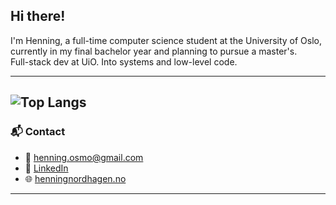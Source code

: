 ## Hi there!

I'm Henning, a full-time computer science student at the University of Oslo, currently in my final bachelor year and planning to pursue a master's.  
Full-stack dev at UiO. Into systems and low-level code.

---
![Top Langs](https://github-readme-stats.vercel.app/api/top-langs/?username=henningnord&layout=compact&theme=default&langs_count=10)
---

### 📬 Contact

- 📧 [henning.osmo@gmail.com](mailto:henning.osmo@gmail.com)  
- 💼 [LinkedIn](https://www.linkedin.com/in/henningnordhagen)  
- 🌐 [henningnordhagen.no](https://henningnordhagen.no) <!-- (optional personal website) -->

---
<!--
**henningnord/henningnord** is a ✨ _special_ ✨ repository because its `README.md` (this file) appears on your GitHub profile.

Here are some ideas to get you started:

- 🔭 I’m currently working on ...
- 🌱 I’m currently learning ...
- 👯 I’m looking to collaborate on ...
- 🤔 I’m looking for help with ...
- 💬 Ask me about ...
- 📫 How to reach me: ...
- 😄 Pronouns: ...
- ⚡ Fun fact: ...
-->
